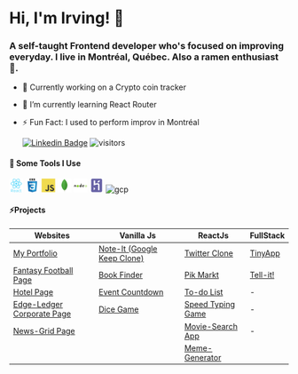 <h1 align= "left"> Hi, I'm Irving! 👋</h1> 


<h3 align= "left">A self-taught Frontend developer who's focused on improving everyday. I live in Montréal, Québec. Also a ramen enthusiast 🍜.</h3>



- 🔭 Currently working on a Crypto coin tracker
- 🌱 I’m currently learning React Router
- ⚡ Fun Fact: I used to perform improv in Montréal


  [![Linkedin Badge](https://img.shields.io/badge/-IrvingH-blue?style=flat&logo=Linkedin&logoColor=white&link=https://www.linkedin.com/in/irving-henriquez/)](https://www.linkedin.com/in/irving-henriquez/)   ![visitors](https://visitor-badge.laobi.icu/badge?page_id=IrvHenri)


<h4>🚀 Some Tools I Use</h4> 

 <p align="left" padding-left="20px">
  <img src="https://raw.githubusercontent.com/devicons/devicon/master/icons/react/react-original-wordmark.svg" alt="react" width="25" height="25" />
<img src="https://raw.githubusercontent.com/devicons/devicon/master/icons/css3/css3-original-wordmark.svg" alt="css3" width="25" height="25" />
<img src="https://raw.githubusercontent.com/devicons/devicon/master/icons/javascript/javascript-original.svg" alt="javascript" width="25" height="25" />
<img src="https://raw.githubusercontent.com/devicons/devicon/master/icons/mongodb/mongodb-original.svg" alt="mongodb" width="25" height="25" />
<img src="https://raw.githubusercontent.com/devicons/devicon/master/icons/nodejs/nodejs-original-wordmark.svg" alt="nodejs" width="25" height="25" />
<img src="https://raw.githubusercontent.com/devicons/devicon/master/icons/heroku/heroku-plain.svg" alt="heroku" width="25" height="25" />
<img src="https://www.vectorlogo.zone/logos/google_cloud/google_cloud-icon.svg" alt="gcp" width="25" height="25" />
</p>




<h4> ⚡Projects </h4>

| Websites | Vanilla Js | ReactJs | FullStack |
| ------------- | ------------- | ------------- | -------------- |
| [My Portfolio](https://github.com/IrvHenri/my_portfolio) |  [Note-It (Google Keep Clone)](https://github.com/IrvHenri/note-it) |   [Twitter Clone](https://github.com/IrvHenri/twitter-clone) |  [TinyApp](https://github.com/IrvHenri/tinyapp)  |
| [Fantasy Football Page](https://github.com/IrvHenri/Fantasy-Football-Page) | [Book Finder](https://github.com/IrvHenri/Book-Finder-App)  | [Pik Markt](https://github.com/IrvHenri/pik-markt) |  [Tell-it!](https://github.com/IrvHenri/story-creator)  |
| [Hotel Page](https://github.com/IrvHenri/Hotel-Website) | [Event Countdown](https://github.com/IrvHenri/eventCountdown) |  [To-do List](https://github.com/IrvHenri/to-do-app) | -  |
| [Edge-Ledger Corporate Page](https://github.com/IrvHenri/Edge-Ledger-Website) | [Dice Game](https://github.com/IrvHenri/Dice-App) |  [Speed Typing Game](https://github.com/IrvHenri/speed-typing-game) | - |
| [News-Grid Page](https://github.com/IrvHenri/newsgrid) |  |  [Movie-Search App](https://github.com/IrvHenri/react-movie-search-app) | - |
| |   | [Meme-Generator](https://github.com/IrvHenri/meme-generator)  |   |

<!--


Here are some ideas to get you started:

- 🔭 I’m currently working on ...
- 🌱 I’m currently learning ...
- 👯 I’m looking to collaborate on ...
- 🤔 I’m looking for help with ...
- 💬 Ask me about ...
- 📫 How to reach me: ...
- 😄 Pronouns: ...
- ⚡ Fun fact: ...
-->
